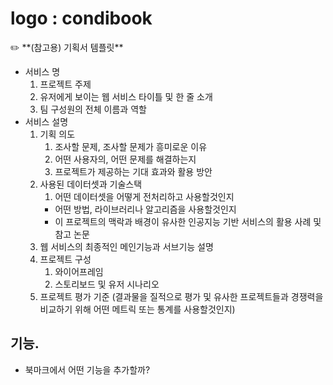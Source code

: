 # logo : condibook

<aside>
✏️ **(참고용) 기획서 템플릿**

- 서비스 명
    1. 프로젝트 주제 
    2. 유저에게 보이는 웹 서비스 타이틀 및 한 줄 소개
    3. 팀 구성원의 전체 이름과 역할
- 서비스 설명
    1. 기획 의도 
        1. 조사할 문제, 조사할 문제가 흥미로운 이유
        2. 어떤 사용자의, 어떤 문제를 해결하는지
        3. 프로젝트가 제공하는 기대 효과와 활용 방안
    2. 사용된 데이터셋과 기술스택
        1. 어떤 데이터셋을 어떻게 전처리하고 사용할것인지
        - 어떤 방법, 라이브러리나 알고리즘을 사용할것인지
        - 이 프로젝트의 맥락과 배경이 유사한 인공지능 기반 서비스의 활용 사례 및 참고 논문
    3. 웹 서비스의 최종적인 메인기능과 서브기능 설명
    4. 프로젝트 구성
        1. 와이어프레임
        2. 스토리보드 및 유저 시나리오
    5. 프로젝트 평가 기준 (결과물을 질적으로 평가 및 유사한 프로젝트들과 경쟁력을 비교하기 위해 어떤 메트릭 또는 통계를 사용할것인지)
</aside>

## 기능.
- 북마크에서 어떤 기능을 추가할까?


